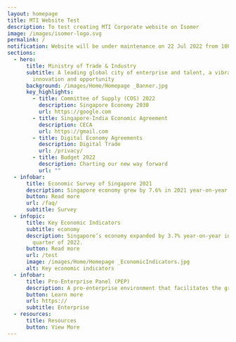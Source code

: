 ```yaml
---
layout: homepage
title: MTI Website Test
description: To test creating MTI Corporate website on Isomer
image: /images/isomer-logo.svg
permalink: /
notification: Website will be under maintenance on 22 Jul 2022 from 10PM-2AM.
sections:
  - hero:
      title: Ministry of Trade & Industry
      subtitle: A leading global city of enterprise and talent, a vibrant nation of
        innovation and opportunity
      background: /images/Home/Homepage _Banner.jpg
      key_highlights:
        - title: Committee of Supply (COS) 2022
          description: Singapore Economy 2030
          url: https://google.com
        - title: Singapore-India Economic Agreement
          description: CECA
          url: https://gmail.com
        - title: Digital Economy Agreements
          description: Digital Trade
          url: /privacy/
        - title: Budget 2022
          description: Charting our new way forward
          url: ""
  - infobar:
      title: Economic Survey of Singapore 2021
      description: Singapore economy grew by 7.6% in 2021 year-on-year
      button: Read more
      url: /faq/
      subtitle: Survey
  - infopic:
      title: Key Economic Indicators
      subtitle: economy
      description: Singapore’s economy expanded by 3.7% year-on-year in the first
        quarter of 2022.
      button: Read more
      url: /test
      image: /images/Home/Homepage _EconomicIndicators.jpg
      alt: Key economic indicators
  - infobar:
      title: Pro-Enterprise Panel (PEP)
      description: A pro-enterprise environment that facilitates the growth of businesses.
      button: Learn more
      url: https://
      subtitle: Enterprise
  - resources:
      title: Resources
      button: View More
---
```

